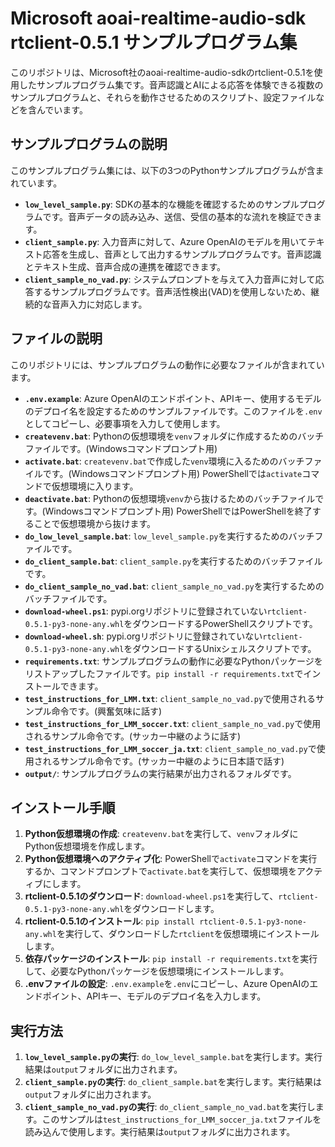 # Microsoft aoai-realtime-audio-sdk rtclient-0.5.1 サンプルプログラム集

このリポジトリは、Microsoft社のaoai-realtime-audio-sdkのrtclient-0.5.1を使用したサンプルプログラム集です。音声認識とAIによる応答を体験できる複数のサンプルプログラムと、それらを動作させるためのスクリプト、設定ファイルなどを含んでいます。


## サンプルプログラムの説明

このサンプルプログラム集には、以下の3つのPythonサンプルプログラムが含まれています。

- **`low_level_sample.py`**:  SDKの基本的な機能を確認するためのサンプルプログラムです。音声データの読み込み、送信、受信の基本的な流れを検証できます。
- **`client_sample.py`**:  入力音声に対して、Azure OpenAIのモデルを用いてテキスト応答を生成し、音声として出力するサンプルプログラムです。音声認識とテキスト生成、音声合成の連携を確認できます。
- **`client_sample_no_vad.py`**:  システムプロンプトを与えて入力音声に対して応答するサンプルプログラムです。音声活性検出(VAD)を使用しないため、継続的な音声入力に対応します。


## ファイルの説明

このリポジトリには、サンプルプログラムの動作に必要なファイルが含まれています。

- **`.env.example`**: Azure OpenAIのエンドポイント、APIキー、使用するモデルのデプロイ名を設定するためのサンプルファイルです。このファイルを`.env`としてコピーし、必要事項を入力して使用します。
- **`createvenv.bat`**: Pythonの仮想環境を`venv`フォルダに作成するためのバッチファイルです。(Windowsコマンドプロンプト用)
- **`activate.bat`**: `createvenv.bat`で作成した`venv`環境に入るためのバッチファイルです。(Windowsコマンドプロンプト用)  PowerShellでは`activate`コマンドで仮想環境に入ります。
- **`deactivate.bat`**: Pythonの仮想環境`venv`から抜けるためのバッチファイルです。(Windowsコマンドプロンプト用) PowerShellではPowerShellを終了することで仮想環境から抜けます。
- **`do_low_level_sample.bat`**: `low_level_sample.py`を実行するためのバッチファイルです。
- **`do_client_sample.bat`**: `client_sample.py`を実行するためのバッチファイルです。
- **`do_client_sample_no_vad.bat`**: `client_sample_no_vad.py`を実行するためのバッチファイルです。
- **`download-wheel.ps1`**:  pypi.orgリポジトリに登録されていない`rtclient-0.5.1-py3-none-any.whl`をダウンロードするPowerShellスクリプトです。
- **`download-wheel.sh`**:  pypi.orgリポジトリに登録されていない`rtclient-0.5.1-py3-none-any.whl`をダウンロードするUnixシェルスクリプトです。
- **`requirements.txt`**: サンプルプログラムの動作に必要なPythonパッケージをリストアップしたファイルです。`pip install -r requirements.txt`でインストールできます。
- **`test_instructions_for_LMM.txt`**: `client_sample_no_vad.py`で使用されるサンプル命令です。(興奮気味に話す)
- **`test_instructions_for_LMM_soccer.txt`**: `client_sample_no_vad.py`で使用されるサンプル命令です。(サッカー中継のように話す)
- **`test_instructions_for_LMM_soccer_ja.txt`**: `client_sample_no_vad.py`で使用されるサンプル命令です。(サッカー中継のように日本語で話す)
- **`output/`**: サンプルプログラムの実行結果が出力されるフォルダです。


## インストール手順

1. **Python仮想環境の作成**: `createvenv.bat`を実行して、`venv`フォルダにPython仮想環境を作成します。
2. **Python仮想環境へのアクティブ化**: PowerShellで`activate`コマンドを実行するか、コマンドプロンプトで`activate.bat`を実行して、仮想環境をアクティブにします。
3. **rtclient-0.5.1のダウンロード**: `download-wheel.ps1`を実行して、`rtclient-0.5.1-py3-none-any.whl`をダウンロードします。
4. **rtclient-0.5.1のインストール**:  `pip install rtclient-0.5.1-py3-none-any.whl`を実行して、ダウンロードした`rtclient`を仮想環境にインストールします。
5. **依存パッケージのインストール**: `pip install -r requirements.txt`を実行して、必要なPythonパッケージを仮想環境にインストールします。
6. **.envファイルの設定**: `.env.example`を`.env`にコピーし、Azure OpenAIのエンドポイント、APIキー、モデルのデプロイ名を入力します。


## 実行方法

1. **`low_level_sample.py`の実行**: `do_low_level_sample.bat`を実行します。実行結果は`output`フォルダに出力されます。
2. **`client_sample.py`の実行**: `do_client_sample.bat`を実行します。実行結果は`output`フォルダに出力されます。
3. **`client_sample_no_vad.py`の実行**: `do_client_sample_no_vad.bat`を実行します。このサンプルは`test_instructions_for_LMM_soccer_ja.txt`ファイルを読み込んで使用します。実行結果は`output`フォルダに出力されます。
